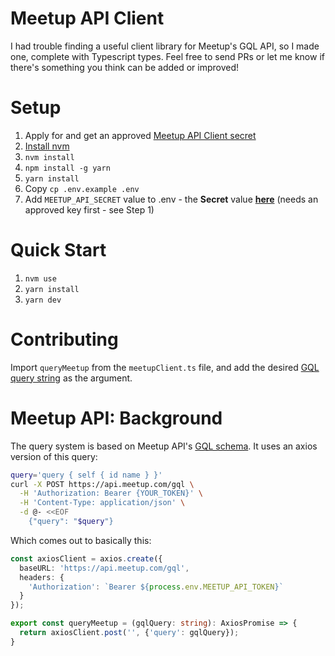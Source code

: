 # Meetup API Client
I had trouble finding a useful client library for Meetup's GQL API, so I made one, complete with Typescript types. Feel free to send PRs or let me know if there's something you think can be added or improved!

# Setup
1. Apply for and get an approved [Meetup API Client secret](https://www.meetup.com/api/oauth/list/)
1. [Install nvm](https://github.com/nvm-sh/nvm?tab=readme-ov-file#installing-and-updating)
1. `nvm install`
1. `npm install -g yarn`
1. `yarn install`
1. Copy `cp .env.example .env`
1. Add `MEETUP_API_SECRET` value to .env - the **Secret** value **[here](https://www.meetup.com/api/oauth/list/)** (needs an approved key first - see Step 1)

# Quick Start
1. `nvm use`
2. `yarn install`
3. `yarn dev`

# Contributing
Import `queryMeetup` from the `meetupClient.ts` file, and add the desired [GQL query string](https://www.meetup.com/api/schema/#graphQl-schema) as the argument.

# Meetup API: Background
The query system is based on Meetup API's [GQL schema](https://www.meetup.com/api/schema/#graphQl-schema).  It uses an axios version of this query:

```bash
query='query { self { id name } }'
curl -X POST https://api.meetup.com/gql \
  -H 'Authorization: Bearer {YOUR_TOKEN}' \
  -H 'Content-Type: application/json' \
  -d @- <<EOF
    {"query": "$query"}
```

Which comes out to basically this:
```typescript
const axiosClient = axios.create({
  baseURL: 'https://api.meetup.com/gql',
  headers: {
    'Authorization': `Bearer ${process.env.MEETUP_API_TOKEN}`
  }
});

export const queryMeetup = (gqlQuery: string): AxiosPromise => {
  return axiosClient.post('', {'query': gqlQuery});
}
```
